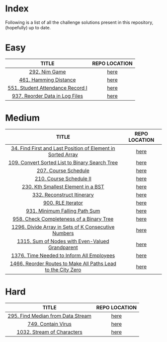 # Index

Following is a list of all the challenge solutions present in this repository, (hopefully) up to date.

# Easy

|   TITLE   |   REPO LOCATION   |
|:---------:|:----------------:|
|[292. Nim Game](https://leetcode.com/problems/nim-game/)|[here](./Challenges/Easy/292)|
|[461. Hamming Distance](https://leetcode.com/problems/hamming-distance/)|[here](./Challenges/Easy/461)|
|[551. Student Attendance Record I](https://leetcode.com/problems/student-attendance-record-i/)|[here](./Challenges/Easy/551)|
|[937. Reorder Data in Log Files](https://leetcode.com/problems/reorder-data-in-log-files/)|[here](./Challenges/Easy/937)|

# Medium

|   TITLE   |   REPO LOCATION   |
|:---------:|:----------------:|
|[34. Find First and Last Position of Element in Sorted Array](https://leetcode.com/problems/find-first-and-last-position-of-element-in-sorted-array/)|[here](./Challenges/Medium/34)|
|[109. Convert Sorted List to Binary Search Tree](https://leetcode.com/problems/convert-sorted-list-to-binary-search-tree/)|[here](./Challenges/Medium/109)|
|[207. Course Schedule](https://leetcode.com/problems/course-schedule/)|[here](./Challenges/Medium/207)|
|[210. Course Schedule II](https://leetcode.com/problems/course-schedule-ii/)|[here](./Challenges/Medium/210)|
|[230. Kth Smallest Element in a BST](https://leetcode.com/problems/kth-smallest-element-in-a-bst/)|[here](./Challenges/Medium/230)|
|[332. Reconstruct Itinerary](https://leetcode.com/problems/reconstruct-itinerary/)|[here](./Challenges/Medium/332)|
|[900. RLE Iterator](https://leetcode.com/problems/rle-iterator/)|[here](./Challenges/Medium/900)|
|[931. Minimum Falling Path Sum](https://leetcode.com/problems/minimum-falling-path-sum/)|[here](./Challenges/Medium/931)|
|[958. Check Completeness of a Binary Tree](https://leetcode.com/problems/check-completeness-of-a-binary-tree/)|[here](./Challenges/Medium/958)|
|[1296. Divide Array in Sets of K Consecutive Numbers](https://leetcode.com/problems/divide-array-in-sets-of-k-consecutive-numbers/)|[here](./Challenges/Medium/1296)|
|[1315. Sum of Nodes with Even-Valued Grandparent](https://leetcode.com/problems/sum-of-nodes-with-even-valued-grandparent/)|[here](./Challenges/Medium/1315)|
|[1376. Time Needed to Inform All Employees](https://leetcode.com/problems/time-needed-to-inform-all-employees/)|[here](./Challenges/Medium/1376)|
|[1466. Reorder Routes to Make All Paths Lead to the City Zero](https://leetcode.com/problems/reorder-routes-to-make-all-paths-lead-to-the-city-zero/)|[here](./Challenges/Medium/1466)|

# Hard

|   TITLE   |   REPO LOCATION   |
|:---------:|:----------------:|
|[295. Find Median from Data Stream](https://leetcode.com/problems/find-median-from-data-stream/)|[here](./Challenges/Hard/295)|
|[749. Contain Virus](https://leetcode.com/problems/contain-virus/)|[here](./Challenges/Hard/749)|
|[1032. Stream of Characters](https://leetcode.com/problems/stream-of-characters/)|[here](./Challenges/Hard/1032)|